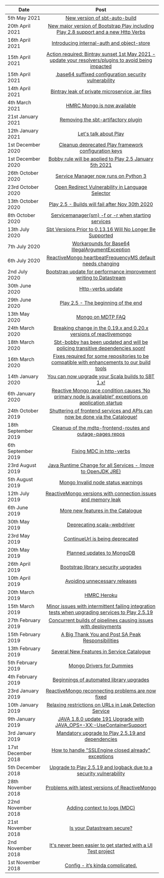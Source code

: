 [//]: <> (This markdown file is rendered and displayed on the front page of the Catalogue)

| Date                  |      Post                                                                                                             | 
|-----------------------|:---------------------------------------------------------------------------------------------------------------------:|
| 5th May 2021          |  [New version of sbt-auto-build](https://confluence.tools.tax.service.gov.uk/x/rR5xDw)|  
| 20th April 2021       |  [New major version of Bootstrap Play including Play 2.8 support and a new Http Verbs](https://confluence.tools.tax.service.gov.uk/x/kZBJDw)|
| 16th April 2021       |  [Introducing internal-auth and object-store](https://confluence.tools.tax.service.gov.uk/x/zoVJDw)|
| 15th April 2021       |  [Action required: Bintray sunset 1st May 2021 - update your resolvers/plugins to avoid being impacted](https://confluence.tools.tax.service.gov.uk/x/soRJDw)|
| 15th April 2021       |  [.base64 suffixed configuration security vulnerability](https://confluence.tools.tax.service.gov.uk/x/-IBJDw)|
| 14th April 2021       |  [Bintray leak of private microservice .jar files](https://confluence.tools.tax.service.gov.uk/x/LBM0Dw)|
| 4th March 2021        |  [HMRC Mongo is now available](https://confluence.tools.tax.service.gov.uk/x/uQXKDg)|
| 21st January 2021     |  [Removing the sbt-artifactory plugin](https://confluence.tools.tax.service.gov.uk/x/3QIzDg)|
| 12th January 2021     |  [Let's talk about Play](https://confluence.tools.tax.service.gov.uk/x/cBEcDg)|
| 1st December 2020     |  [Cleanup deprecated Play framework configuration keys](https://confluence.tools.tax.service.gov.uk/x/Xo2tDQ)|
| 1st December 2020     |  [Bobby rule will be applied to Play 2.5 January 5th 2021](https://confluence.tools.tax.service.gov.uk/x/z46tDQ)|
| 26th October 2020     |  [Service Manager now runs on Python 3](https://confluence.tools.tax.service.gov.uk/x/G45LDQ)|
| 23rd October 2020     |  [Open Redirect Vulnerability in Language Selector](https://confluence.tools.tax.service.gov.uk/x/Thg6DQ)|
| 13th October 2020     |  [Play 2.5 - Builds will fail after Nov 30th 2020](https://confluence.tools.tax.service.gov.uk/x/5pQnDQ) |
| 8th October 2020      |  [Servicemanager(sm) -f or -r when starting services](https://confluence.tools.tax.service.gov.uk/x/Z4InDQ) |
| 13th July 2020        |  [Sbt Versions Prior to 0.13.16 Will No Longer Be Supported](https://confluence.tools.tax.service.gov.uk/x/jBD4Cw) | 
| 7th July 2020         |  [Workarounds for Base64 IllegalArgumentException](https://confluence.tools.tax.service.gov.uk/x/FQvaCw) | 
| 6th July 2020         |  [ReactiveMongo heartbeatFrequencyMS default needs changing](https://confluence.tools.tax.service.gov.uk/x/JAbaCw)| 
| 2nd July 2020         |  [Bootstrap update for performance improvement writing to Datastream](https://confluence.tools.tax.service.gov.uk/x/W4TOCw) | 
| 30th June 2020        |  [Http-verbs update](https://confluence.tools.tax.service.gov.uk/x/Fw66Cw) | 
| 29th June 2020        |  [Play 2.5 - The beginning of the end](https://confluence.tools.tax.service.gov.uk/x/pQq6Cw) | 
| 13th May 2020         |  [Mongo on MDTP FAQ](https://confluence.tools.tax.service.gov.uk/x/WoM_Cw) | 
| 24th March 2020       |  [Breaking change in the 0.19.x and 0.20.x versions of reactivemongo](https://confluence.tools.tax.service.gov.uk/x/cC7hCg) | 
| 18th March 2020       |  [Sbt-bobby has been updated and will be policing transitive dependencies soon!](https://confluence.tools.tax.service.gov.uk/x/_h3hCg) | 
| 16th March 2020       |  [Fixes required for some repositories to be compatible with enhancements to our build tools](https://confluence.tools.tax.service.gov.uk/x/mhXhCg) | 
| 14th January 2020     |  [You can now upgrade your Scala builds to SBT 1.x!](https://confluence.tools.tax.service.gov.uk/x/tzKHCg) | 
| 6th January 2020      |  [Reactive Mongo race condition causes ‘No primary node is available!’ exceptions on application startup](https://confluence.tools.tax.service.gov.uk/x/5R6HCg) | 
| 24th October 2019     |  [Shuttering of frontend services and APIs can now be done via the Catalogue!](https://confluence.tools.tax.service.gov.uk/x/4EQiCg) | 
| 18th September 2019   |  [Cleanup of the mdtp-frontend-routes and outage-pages repos](https://confluence.tools.tax.service.gov.uk/x/eEnwCQ) | 
| 6th September 2019    |  [Fixing MDC in http-verbs](https://confluence.tools.tax.service.gov.uk/x/vCvwCQ) | 
| 23rd August 2019      |  [Java Runtime Change for all Services - (move to OpenJDK JRE)](https://confluence.tools.tax.service.gov.uk/x/MRHwCQ) | 
| 5th August 2019       |  [Mongo Invalid node status warnings](https://confluence.tools.tax.service.gov.uk/x/xt_3CQ) | 
| 12th July 2019        |  [ReactiveMongo versions with connection issues and memory leak](https://confluence.tools.tax.service.gov.uk/x/Jqu3CQ) | 
| 6th June 2019         |  [More new features in the Catalogue](https://confluence.tools.tax.service.gov.uk/x/4AOXCQ) | 
| 30th May 2019         |  [Deprecating scala-webdriver](https://confluence.tools.tax.service.gov.uk/x/9G9jCQ) | 
| 23rd May 2019         |  [ContinueUrl is being deprecated](https://confluence.tools.tax.service.gov.uk/x/NGBjCQ) | 
| 20th May 2019         |  [Planned updates to MongoDB](https://confluence.tools.tax.service.gov.uk/x/pE5jCQ) | 
| 26th April 2019       |  [Bootstrap library security upgrades](https://confluence.tools.tax.service.gov.uk/x/TxFjCQ) | 
| 10th April 2019       |  [Avoiding unnecessary releases](https://confluence.tools.tax.service.gov.uk/x/lD1ECQ) | 
| 20th March 2019       |  [HMRC Heroku](https://confluence.tools.tax.service.gov.uk/x/Lv8TCQ) | 
| 15th March 2019       |  [Minor issues with intermittent failing integration tests when upgrading services to Play 2.5.19](https://confluence.tools.tax.service.gov.uk/x/0vATCQ) | 
| 27th February 2019    |  [Concurrent builds of pipelines causing issues with deployments](https://confluence.tools.tax.service.gov.uk/x/GrYTCQ) | 
| 15th February 2019    |  [A Big Thank You and Post SA Peak Responsibilities](https://confluence.tools.tax.service.gov.uk/x/f5kTCQ) | 
| 13th February 2019    |  [Several New Features in Service Catalogue](https://confluence.tools.tax.service.gov.uk/x/1ZETCQ) | 
| 5th February 2019     |  [Mongo Drivers for Dummies](https://confluence.tools.tax.service.gov.uk/x/IBD-C) | 
| 4th February 2019     |  [Beginnings of automated library upgrades](https://confluence.tools.tax.service.gov.uk/x/Gw--C) | 
| 23rd January 2019     |  [ReactiveMongo reconnecting problems are now fixed](https://confluence.tools.tax.service.gov.uk/x/pwDsC) | 
| 10th January 2019     |  [Relaxing restrictions on URLs in Leak Detection Service](https://confluence.tools.tax.service.gov.uk/x/2obGC) | 
| 9th January 2019      |  [JAVA 1.8.0 update 191 Upgrade with JAVA_OPS=-XX:-UseContainerSupport](https://confluence.tools.tax.service.gov.uk/x/ceekC) | 
| 3rd January 2019      |  [Mandatory upgrade to Play 2.5.19 and dependencies](https://confluence.tools.tax.service.gov.uk/x/sNukC) | 
| 17st December 2018    |  [How to handle "SSLEngine closed already" exceptions](https://confluence.tools.tax.service.gov.uk/x/fIykC) | 
| 5th December 2018     |  [Upgrade to Play 2.5.19 and logback due to a security vulnerability](https://confluence.tools.tax.service.gov.uk/x/JYCPC) | 
| 28th November 2018    |  [Problems with latest versions of ReactiveMongo](https://confluence.tools.tax.service.gov.uk/x/UYJ-C) | 
| 22nd November 2018    |  [Adding context to logs (MDC)](https://confluence.tools.tax.service.gov.uk/x/HYhsC) | 
| 21st November 2018    |  [Is your Datastream secure?](https://confluence.tools.tax.service.gov.uk/x/uIJsC) | 
| 2nd November 2018     |  [It's never been easier to get started with a UI Test project](https://confluence.tools.tax.service.gov.uk/x/UQk1C) | 
| 1st November 2018     |  [Config - it’s kinda complicated.](https://confluence.tools.tax.service.gov.uk/x/ugU1C) |
